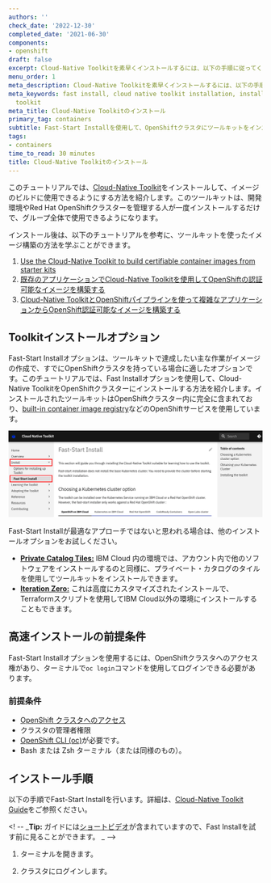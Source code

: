 ```yaml
---
authors: ''
check_date: '2022-12-30'
completed_date: '2021-06-30'
components:
- openshift
draft: false
excerpt: Cloud-Native Toolkitを素早くインストールするには、以下の手順に従ってください。
menu_order: 1
meta_description: Cloud-Native Toolkitを素早くインストールするには、以下の手順に従ってください。
meta_keywords: fast install, cloud native toolkit installation, install cloud native
  toolkit
meta_title: Cloud-Native Toolkitのインストール
primary_tag: containers
subtitle: Fast-Start Installを使用して、OpenShiftクラスタにツールキットをインストールします。
tags:
- containers
time_to_read: 30 minutes
title: Cloud-Native Toolkitのインストール
---
```


このチュートリアルでは、[Cloud-Native Toolkit](https://cloudnativetoolkit.dev/)をインストールして、イメージのビルドに使用できるようにする方法を紹介します。このツールキットは、開発環境やRed Hat OpenShiftクラスターを管理する人が一度インストールするだけで、グループ全体で使用できるようになります。

インストール後は、以下のチュートリアルを参考に、ツールキットを使ったイメージ構築の方法を学ぶことができます。

1. [Use the Cloud-Native Toolkit to build certifiable container images from starter kits](/learningpaths/build-images-cloud-native-toolkit/starter-kits/)
1. [既存のアプリケーションでCloud-Native Toolkitを使用してOpenShiftの認証可能なイメージを構築する](/learningpaths/build-images-cloud-native-toolkit/existing-application)
1. [Cloud-Native ToolkitとOpenShiftパイプラインを使って複雑なアプリケーションからOpenShift認証可能なイメージを構築する](/learningpaths/build-images-cloud-native-toolkit/poly-repo)

## Toolkitインストールオプション

Fast-Start Installオプションは、ツールキットで達成したい主な作業がイメージの作成で、すでにOpenShiftクラスタを持っている場合に適したオプションです。このチュートリアルでは、Fast Installオプションを使用して、Cloud-Native ToolkitをOpenShiftクラスターにインストールする方法を紹介します。インストールされたツールキットはOpenShiftクラスター内に完全に含まれており、[built-in container image registry](https://docs.openshift.com/container-platform/4.5/registry/registry-options.html#registry-integrated-openshift-registry_registry-options)などのOpenShiftサービスを使用しています。

[![fast_install.png](images/fast_install.png)](https://cloudnativetoolkit.dev/setup/fast-start/)

Fast-Start Installが最適なアプローチではないと思われる場合は、他のインストールオプションをお試しください。
* [**Private Catalog Tiles:**](https://cloudnativetoolkit.dev/adopting/setup/ibmcloud-tile-cluster/) IBM Cloud 内の環境では、アカウント内で他のソフトウェアをインストールするのと同様に、プライベート・カタログのタイルを使用してツールキットをインストールできます。
* [**Iteration Zero:**](https://cloudnativetoolkit.dev/adopting/setup/ibmcloud-iz-cluster/) これは高度にカスタマイズされたインストールで、Terraformスクリプトを使用してIBM Cloud以外の環境にインストールすることもできます。

## 高速インストールの前提条件

Fast-Start Installオプションを使用するには、OpenShiftクラスタへのアクセス権があり、ターミナルで`oc login`コマンドを使用してログインできる必要があります。

### 前提条件

* [OpenShift クラスタへのアクセス](https://cloud.ibm.com/kubernetes/catalog/create?platformType=openshift)
* クラスタの管理者権限
* [OpenShift CLI (oc)](https://docs.openshift.com/container-platform/4.2/cli_reference/openshift_cli/getting-started-cli.html)が必要です。
* Bash または Zsh ターミナル（または同様のもの）。

## インストール手順

以下の手順でFast-Start Installを行います。詳細は、[Cloud-Native Toolkit Guide](https://cloudnativetoolkit.dev/getting-started-day-0/install-toolkit/quick-install/)をご参照ください。

<! -- _**Tip:** ガイドには[ショートビデオ](https://cloudnativetoolkit.dev/getting-started-day-0/install-toolkit/quick-install/)が含まれていますので、Fast Installを試す前に見ることができます。 _ -->

1. ターミナルを開きます。

1. クラスタにログインします。